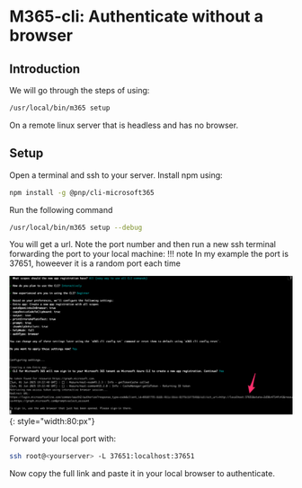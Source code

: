 # M365-cli: Authenticate without a browser

## Introduction

We will go through the steps of using:
```bash
/usr/local/bin/m365 setup
```

On a remote linux server that is headless and has no browser.

## Setup

Open a terminal and ssh to your server.
Install npm using:
```bash
npm install -g @pnp/cli-microsoft365
```
Run the following command
```bash
/usr/local/bin/m365 setup --debug
```

You will get a url. Note the port number and then run a new ssh terminal
forwarding the port to your local machine:
!!! note
    In my example the port is 37651, howeever it is a random port each time

![image](./img/m365_url.png){: style="width:80:px"}

Forward your local port with:
```bash
ssh root@<yourserver> -L 37651:localhost:37651
```

Now copy the full link and paste it in your local browser to authenticate.



